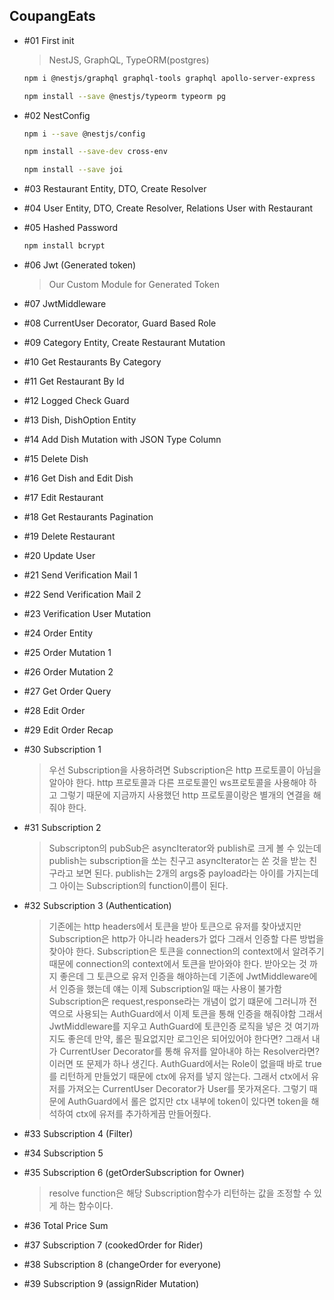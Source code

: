 ## CoupangEats

- #01 First init

  > NestJS, GraphQL, TypeORM(postgres)

  ```bash
  npm i @nestjs/graphql graphql-tools graphql apollo-server-express

  npm install --save @nestjs/typeorm typeorm pg
  ```

- #02 NestConfig

  ```bash
  npm i --save @nestjs/config

  npm install --save-dev cross-env

  npm install --save joi
  ```

- #03 Restaurant Entity, DTO, Create Resolver

- #04 User Entity, DTO, Create Resolver, Relations User with Restaurant

- #05 Hashed Password

  ```bash
  npm install bcrypt
  ```

- #06 Jwt (Generated token)

  > Our Custom Module for Generated Token

- #07 JwtMiddleware

- #08 CurrentUser Decorator, Guard Based Role

- #09 Category Entity, Create Restaurant Mutation

- #10 Get Restaurants By Category

- #11 Get Restaurant By Id

- #12 Logged Check Guard

- #13 Dish, DishOption Entity

- #14 Add Dish Mutation with JSON Type Column

- #15 Delete Dish

- #16 Get Dish and Edit Dish

- #17 Edit Restaurant

- #18 Get Restaurants Pagination

- #19 Delete Restaurant

- #20 Update User

- #21 Send Verification Mail 1

- #22 Send Verification Mail 2

- #23 Verification User Mutation

- #24 Order Entity

- #25 Order Mutation 1

- #26 Order Mutation 2

- #27 Get Order Query

- #28 Edit Order

- #29 Edit Order Recap

- #30 Subscription 1

  > 우선 Subscription을 사용하려면 Subscription은 http 프로토콜이 아님을 알아야 한다.
  > http 프로토콜과 다른 프로토콜인 ws프로토콜을 사용해야 하고 그렇기 때문에 지금까지 사용했던 http 프로토콜이랑은 별개의 연결을 해줘야 한다.

- #31 Subscription 2

  > Subscripton의 pubSub은 asyncIterator와 publish로 크게 볼 수 있는데 publish는 subscription을 쏘는 친구고 asyncIterator는 쏜 것을 받는 친구라고 보면 된다.
  > publish는 2개의 args중 payload라는 아이를 가지는데 그 아이는 Subscription의 function이름이 된다.

- #32 Subscription 3 (Authentication)

  > 기존에는 http headers에서 토큰을 받아 토큰으로 유저를 찾아냈지만 Subscription은 http가 아니라 headers가 없다 그래서 인증할 다른 방법을 찾아야 한다.
  > Subscription은 토큰을 connection의 context에서 알려주기 때문에 connection의 context에서 토큰을 받아와야 한다.
  > 받아오는 것 까지 좋은데 그 토큰으로 유저 인증을 해야하는데 기존에 JwtMiddleware에서 인증을 했는데 얘는 이제 Subscription일 때는 사용이 불가함 Subscription은 request,response라는 개념이 없기 떄문에
  > 그러니까 전역으로 사용되는 AuthGuard에서 이제 토큰을 통해 인증을 해줘야함 그래서 JwtMiddleware를 지우고 AuthGuard에 토큰인증 로직을 넣은 것
  > 여기까지도 좋은데 만약, 롤은 필요없지만 로그인은 되어있어야 한다면? 그래서 내가 CurrentUser Decorator를 통해 유저를 알아내야 하는 Resolver라면?
  > 이러면 또 문제가 하나 생긴다. AuthGuard에서는 Role이 없을때 바로 true를 리턴하게 만들었기 때문에 ctx에 유저를 넣지 않는다. 그래서 ctx에서 유저를 가져오는 CurrentUser Decorator가 User를 못가져온다.
  > 그렇기 때문에 AuthGuard에서 롤은 없지만 ctx 내부에 token이 있다면 token을 해석하여 ctx에 유저를 추가하게끔 만들어줬다.

- #33 Subscription 4 (Filter)

- #34 Subscription 5

- #35 Subscription 6 (getOrderSubscription for Owner)

  > resolve function은 해당 Subscription함수가 리턴하는 값을 조정할 수 있게 하는 함수이다.

- #36 Total Price Sum

- #37 Subscription 7 (cookedOrder for Rider)

- #38 Subscription 8 (changeOrder for everyone)

- #39 Subscription 9 (assignRider Mutation)
